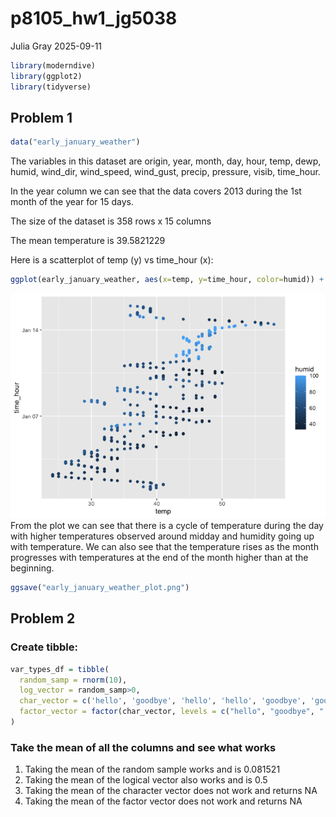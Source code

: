p8105_hw1_jg5038
================
Julia Gray
2025-09-11

``` r
library(moderndive)
library(ggplot2)
library(tidyverse)
```

## Problem 1

``` r
data("early_january_weather")
```

The variables in this dataset are origin, year, month, day, hour, temp,
dewp, humid, wind_dir, wind_speed, wind_gust, precip, pressure, visib,
time_hour.

In the year column we can see that the data covers 2013 during the 1st
month of the year for 15 days.

The size of the dataset is 358 rows x 15 columns

The mean temperature is 39.5821229

Here is a scatterplot of temp (y) vs time_hour (x):

``` r
ggplot(early_january_weather, aes(x=temp, y=time_hour, color=humid)) + geom_point()
```

![](p8105_hw1_jg5038_files/figure-gfm/unnamed-chunk-3-1.png)<!-- -->
From the plot we can see that there is a cycle of temperature during the
day with higher temperatures observed around midday and humidity going
up with temperature. We can also see that the temperature rises as the
month progresses with temperatures at the end of the month higher than
at the beginning.

``` r
ggsave("early_january_weather_plot.png")
```

## Problem 2

### Create tibble:

``` r
var_types_df = tibble(
  random_samp = rnorm(10),
  log_vector = random_samp>0,
  char_vector = c('hello', 'goodbye', 'hello', 'hello', 'goodbye', 'goodbye', 'hello', 'goodbye', 'hello', '!'),
  factor_vector = factor(char_vector, levels = c("hello", "goodbye", "!"))
)
```

### Take the mean of all the columns and see what works

1.  Taking the mean of the random sample works and is 0.081521
2.  Taking the mean of the logical vector also works and is 0.5
3.  Taking the mean of the character vector does not work and returns NA
4.  Taking the mean of the factor vector does not work and returns NA
